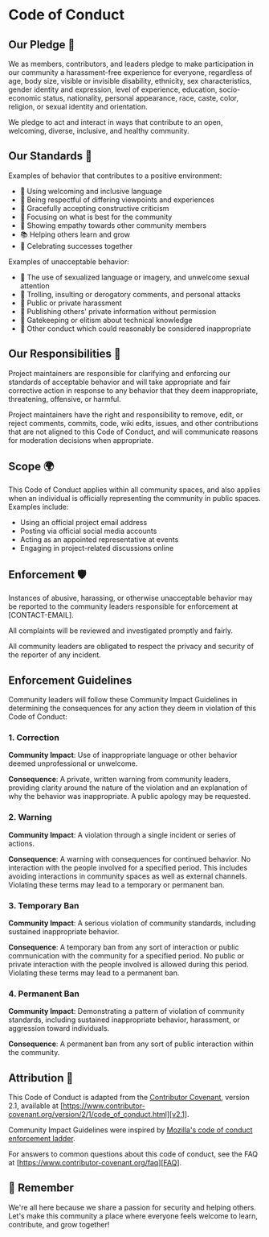 # Code of Conduct

## Our Pledge 🤝

We as members, contributors, and leaders pledge to make participation in our community a harassment-free experience for everyone, regardless of age, body size, visible or invisible disability, ethnicity, sex characteristics, gender identity and expression, level of experience, education, socio-economic status, nationality, personal appearance, race, caste, color, religion, or sexual identity and orientation.

We pledge to act and interact in ways that contribute to an open, welcoming, diverse, inclusive, and healthy community.

## Our Standards 🌟

Examples of behavior that contributes to a positive environment:

* 🤗 Using welcoming and inclusive language
* 🙏 Being respectful of differing viewpoints and experiences
* 💚 Gracefully accepting constructive criticism
* 🎯 Focusing on what is best for the community
* 🤝 Showing empathy towards other community members
* 📚 Helping others learn and grow
* 🎉 Celebrating successes together

Examples of unacceptable behavior:

* 🚫 The use of sexualized language or imagery, and unwelcome sexual attention
* 🚫 Trolling, insulting or derogatory comments, and personal attacks
* 🚫 Public or private harassment
* 🚫 Publishing others' private information without permission
* 🚫 Gatekeeping or elitism about technical knowledge
* 🚫 Other conduct which could reasonably be considered inappropriate

## Our Responsibilities 👥

Project maintainers are responsible for clarifying and enforcing our standards of acceptable behavior and will take appropriate and fair corrective action in response to any behavior that they deem inappropriate, threatening, offensive, or harmful.

Project maintainers have the right and responsibility to remove, edit, or reject comments, commits, code, wiki edits, issues, and other contributions that are not aligned to this Code of Conduct, and will communicate reasons for moderation decisions when appropriate.

## Scope 🌍

This Code of Conduct applies within all community spaces, and also applies when an individual is officially representing the community in public spaces. Examples include:

* Using an official project email address
* Posting via official social media accounts
* Acting as an appointed representative at events
* Engaging in project-related discussions online

## Enforcement 🛡️

Instances of abusive, harassing, or otherwise unacceptable behavior may be reported to the community leaders responsible for enforcement at [CONTACT-EMAIL].

All complaints will be reviewed and investigated promptly and fairly.

All community leaders are obligated to respect the privacy and security of the reporter of any incident.

## Enforcement Guidelines

Community leaders will follow these Community Impact Guidelines in determining the consequences for any action they deem in violation of this Code of Conduct:

### 1. Correction
**Community Impact**: Use of inappropriate language or other behavior deemed unprofessional or unwelcome.

**Consequence**: A private, written warning from community leaders, providing clarity around the nature of the violation and an explanation of why the behavior was inappropriate. A public apology may be requested.

### 2. Warning
**Community Impact**: A violation through a single incident or series of actions.

**Consequence**: A warning with consequences for continued behavior. No interaction with the people involved for a specified period. This includes avoiding interactions in community spaces as well as external channels. Violating these terms may lead to a temporary or permanent ban.

### 3. Temporary Ban
**Community Impact**: A serious violation of community standards, including sustained inappropriate behavior.

**Consequence**: A temporary ban from any sort of interaction or public communication with the community for a specified period. No public or private interaction with the people involved is allowed during this period. Violating these terms may lead to a permanent ban.

### 4. Permanent Ban
**Community Impact**: Demonstrating a pattern of violation of community standards, including sustained inappropriate behavior, harassment, or aggression toward individuals.

**Consequence**: A permanent ban from any sort of public interaction within the community.

## Attribution 📄

This Code of Conduct is adapted from the [Contributor Covenant][homepage], version 2.1, available at [https://www.contributor-covenant.org/version/2/1/code_of_conduct.html][v2.1].

Community Impact Guidelines were inspired by [Mozilla's code of conduct enforcement ladder][Mozilla CoC].

For answers to common questions about this code of conduct, see the FAQ at [https://www.contributor-covenant.org/faq][FAQ].

[homepage]: https://www.contributor-covenant.org
[v2.1]: https://www.contributor-covenant.org/version/2/1/code_of_conduct.html
[Mozilla CoC]: https://github.com/mozilla/diversity
[FAQ]: https://www.contributor-covenant.org/faq

## 💖 Remember

We're all here because we share a passion for security and helping others. Let's make this community a place where everyone feels welcome to learn, contribute, and grow together!